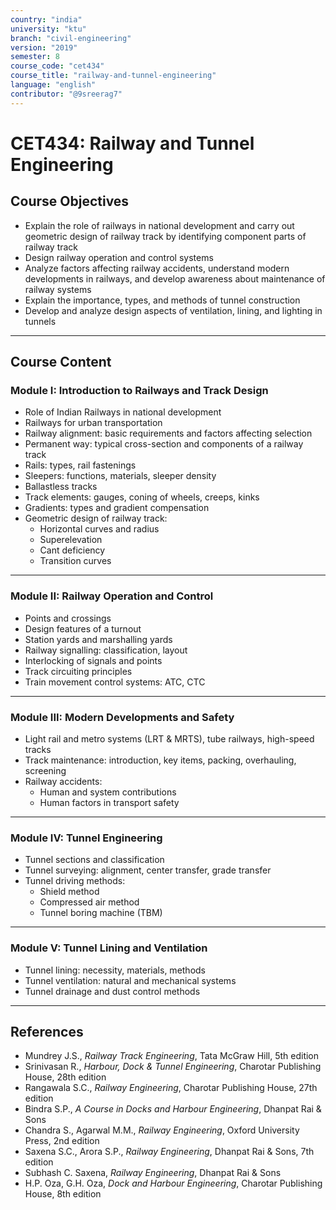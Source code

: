 ```yaml
---
country: "india"
university: "ktu"
branch: "civil-engineering"
version: "2019"
semester: 8
course_code: "cet434"
course_title: "railway-and-tunnel-engineering"
language: "english"
contributor: "@9sreerag7"
---
```


# CET434: Railway and Tunnel Engineering

## Course Objectives

- Explain the role of railways in national development and carry out geometric design of railway track by identifying component parts of railway track  
- Design railway operation and control systems  
- Analyze factors affecting railway accidents, understand modern developments in railways, and develop awareness about maintenance of railway systems  
- Explain the importance, types, and methods of tunnel construction  
- Develop and analyze design aspects of ventilation, lining, and lighting in tunnels  

---

## Course Content

### Module I: Introduction to Railways and Track Design

- Role of Indian Railways in national development  
- Railways for urban transportation  
- Railway alignment: basic requirements and factors affecting selection  
- Permanent way: typical cross-section and components of a railway track  
- Rails: types, rail fastenings  
- Sleepers: functions, materials, sleeper density  
- Ballastless tracks  
- Track elements: gauges, coning of wheels, creeps, kinks  
- Gradients: types and gradient compensation  
- Geometric design of railway track:  
  - Horizontal curves and radius  
  - Superelevation  
  - Cant deficiency  
  - Transition curves  

---

### Module II: Railway Operation and Control

- Points and crossings  
- Design features of a turnout  
- Station yards and marshalling yards  
- Railway signalling: classification, layout  
- Interlocking of signals and points  
- Track circuiting principles  
- Train movement control systems: ATC, CTC  

---

### Module III: Modern Developments and Safety

- Light rail and metro systems (LRT & MRTS), tube railways, high-speed tracks  
- Track maintenance: introduction, key items, packing, overhauling, screening  
- Railway accidents:  
  - Human and system contributions  
  - Human factors in transport safety  

---

### Module IV: Tunnel Engineering

- Tunnel sections and classification  
- Tunnel surveying: alignment, center transfer, grade transfer  
- Tunnel driving methods:  
  - Shield method  
  - Compressed air method  
  - Tunnel boring machine (TBM)  

---

### Module V: Tunnel Lining and Ventilation

- Tunnel lining: necessity, materials, methods  
- Tunnel ventilation: natural and mechanical systems  
- Tunnel drainage and dust control methods  

---

## References

- Mundrey J.S., *Railway Track Engineering*, Tata McGraw Hill, 5th edition  
- Srinivasan R., *Harbour, Dock & Tunnel Engineering*, Charotar Publishing House, 28th edition  
- Rangawala S.C., *Railway Engineering*, Charotar Publishing House, 27th edition  
- Bindra S.P., *A Course in Docks and Harbour Engineering*, Dhanpat Rai & Sons  
- Chandra S., Agarwal M.M., *Railway Engineering*, Oxford University Press, 2nd edition  
- Saxena S.C., Arora S.P., *Railway Engineering*, Dhanpat Rai & Sons, 7th edition  
- Subhash C. Saxena, *Railway Engineering*, Dhanpat Rai & Sons  
- H.P. Oza, G.H. Oza, *Dock and Harbour Engineering*, Charotar Publishing House, 8th edition  
